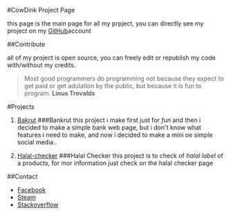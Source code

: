#CowDink Project Page

this page is the main page for all my prpject,
you can directly see my project on my 
[GitHub](https://github.com/cowdink)account

##Contribute

all of my project is open source, you can freely edit or 
republish my code with/without my credits.

> Most good programmers do programming not because they expect 
> to get paid or get adulation by the public, but because it is 
> fun to program.
**Linus Trovalds**

#Projects

1. [Bakrut](http://www.bankrut.16mb.com)
###Bankrut
this project i make first just for *fun* and then i decided to 
make a simple bank web page, but i don't know what features i 
need to make, and now i decided to make a mini oe simple social 
media.. 

2. [Halal-checker](http://www.bankrut.16mb.com)
###Halal Checker
this project is to check of *halal label* of a products, for mor 
information just check on the halal checker page


##Contact

* [Facebook](http://www.facebook.com/rehan.syahputra.7792) 
* [Steam](http://www.steamcommunity.com/id/xnyhz)
* [Stackoverflow](http://www.stackoverflow.com/users/7343110/rehan-syahputra)
